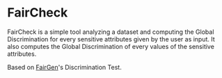 # FairCheck
FairCheck is a simple tool analyzing a dataset and computing the Global Discrimination for every sensitive attributes given by the user as input. It also computes the Global Discrimination of every values of the sensitive attributes.

Based on [FairGen](https://github.com/FedericoMz/FairGen)'s Discrimination Test.
